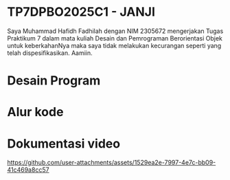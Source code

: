 # TP7DPBO2025C1 - JANJI
Saya Muhammad Hafidh Fadhilah dengan NIM 2305672 mengerjakan Tugas Praktikum 7 dalam mata kuliah Desain dan Pemrograman Berorientasi Objek untuk keberkahanNya maka saya tidak melakukan kecurangan seperti yang telah dispesifikasikan. Aamiin.

# Desain Program

# Alur kode

# Dokumentasi video
https://github.com/user-attachments/assets/1529ea2e-7997-4e7c-bb09-41c469a8cc57

